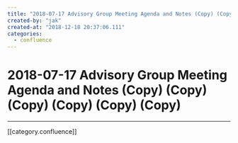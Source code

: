 ```yaml
---
title: "2018-07-17 Advisory Group Meeting Agenda and Notes (Copy) (Copy) (Copy) (Copy) (Copy) (Copy)"
created-by: "jak"
created-at: "2018-12-18 20:37:06.111"
categories:
  - confluence
---
```


# 2018-07-17 Advisory Group Meeting Agenda and Notes (Copy) (Copy) (Copy) (Copy) (Copy) (Copy)


---

[[category.confluence]]
